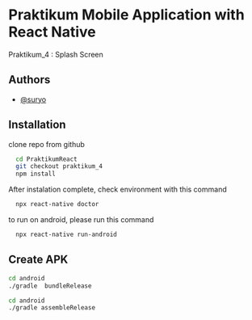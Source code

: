 
# Praktikum Mobile Application with React Native

Praktikum_4 : Splash Screen


## Authors

- [@suryo](https://www.github.com/suryo)


## Installation

clone repo from github

```bash
  cd PraktikumReact
  git checkout praktikum_4
  npm install
```

After instalation complete, check environment with this command

```bash
  npx react-native doctor
```

to run on android, please run this command

```bash
  npx react-native run-android
```

## Create APK

```bash
cd android
./gradle  bundleRelease

cd android
./gradle assembleRelease
```